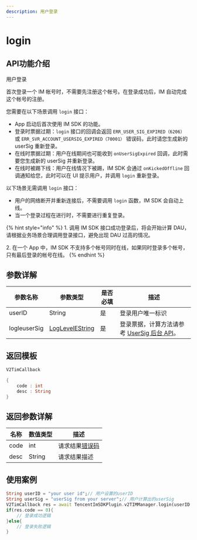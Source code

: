 ```yaml
---
description: 用户登录
---
```


# login

## API功能介绍

用户登录

首次登录一个 IM 帐号时，不需要先注册这个帐号。在登录成功后，IM 自动完成这个帐号的注册。

您需要在以下场景调用 `login` 接口：

* App 启动后首次使用 IM SDK 的功能。
* 登录时票据过期：`login` 接口的回调会返回 `ERR_USER_SIG_EXPIRED（6206）` 或 `ERR_SVR_ACCOUNT_USERSIG_EXPIRED（70001）` 错误码，此时请您生成新的 userSig 重新登录。
* 在线时票据过期：用户在线期间也可能收到 `onUserSigExpired` 回调，此时需要您生成新的 userSig 并重新登录。
* 在线时被踢下线：用户在线情况下被踢，IM SDK 会通过 `onKickedOffline` 回调通知给您，此时可以在 UI 提示用户，并调用 `login` 重新登录。

以下场景无需调用 `login` 接口：

* 用户的网络断开并重新连接后，不需要调用 `login` 函数，IM SDK 会自动上线。
* 当一个登录过程在进行时，不需要进行重复登录。

{% hint style="info" %}
1\. 调用 IM SDK 接口成功登录后，将会开始计算 DAU，请根据业务场景合理调用登录接口，避免出现 DAU 过高的情况。

2\. 在一个 App 中，IM SDK 不支持多个帐号同时在线，如果同时登录多个帐号，只有最后登录的帐号在线。
{% endhint %}

## 参数详解

| 参数名称         | 参数类型                                | 是否必填 | 描述                                                                                   |
| ------------ | ----------------------------------- | ---- | ------------------------------------------------------------------------------------ |
| userID       | String                              | 是    | 登录用户唯一标识                                                                             |
| logleuserSig | [LogLevelEString](broken-reference) | 是    | 登录票据，计算方法请参考 [UserSig 后台 API](https://cloud.tencent.com/document/product/269/32688)。 |

## 返回模板

```dart
V2TimCallback

{
    code : int
    desc : String
}
```

## 返回参数详解

| 名称   | 数值类型   | 描述                                                             |
| ---- | ------ | -------------------------------------------------------------- |
| code | int    | 请求结果[错误码](https://cloud.tencent.com/document/product/269/1671) |
| desc | String | 请求结果描述                                                         |

## 使用案例  &#x20;

```dart
String userID = "your user id";// 用户设置的userID
String userSig = "userSig from your server";// 用户计算出的userSig
V2TimCallback res = await TencentImSDKPlugin.v2TIMManager.login(userID: userID, userSig: userSig);
if(res.code == 0){
    // 登录成功逻辑    
}else{
    // 登录失败逻辑
}
```
